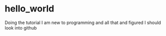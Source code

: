 # hello_world
Doing the tutorial
I am new to programming and all that and figured I should look into github
